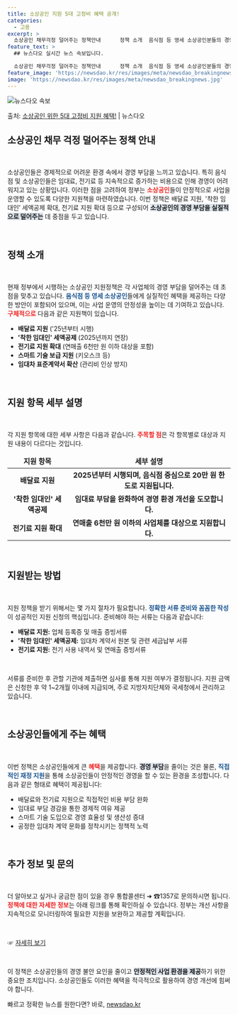 ```yaml
---
title: 소상공인 지원 5대 고정비 혜택 공개!
categories:
  - 고용
excerpt: >
  소상공인 채무걱정 덜어주는 정책안내      정책 소개  음식점 등 영세 소상공인분들의 경영 부담을 덜어드립…
feature_text: >
  ## 뉴스다오 실시간 뉴스 속보입니다.

  소상공인 채무걱정 덜어주는 정책안내      정책 소개  음식점 등 영세 소상공인분들의 경영 부담을 덜어드립…
feature_image: 'https://newsdao.kr/res/images/meta/newsdao_breakingnews.jpg'
image: 'https://newsdao.kr/res/images/meta/newsdao_breakingnews.jpg'
---
```


![뉴스다오 속보](https://newsdao.kr/res/images/meta/newsdao_breakingnews.jpg)

<p>출처: <a href="https://newsdao.kr/4973" rel="dofollow">소상공인 위한 5대 고정비 지원 혜택!</a> | 뉴스다오</p>

<h2 data-ke-size="size26">소상공인 채무 걱정 덜어주는 정책 안내</h2>

<p data-ke-size="size16">&nbsp;</p>

소상공인들은 경제적으로 어려운 환경 속에서 경영 부담을 느끼고 있습니다. 특히 음식점 및 소상공인들은 임대료, 전기료 등 지속적으로 증가하는 비용으로 인해 경영이 어려워지고 있는 상황입니다. 이러한 점을 고려하여 정부는 <b><span style="color: #ee2323;">소상공인</span></b>들이 안정적으로 사업을 운영할 수 있도록 다양한 지원책을 마련하였습니다. 이번 정책은 배달료 지원, '착한 임대인’ 세액공제 확대, 전기료 지원 확대 등으로 구성되어 <b><span style="background-color: #21538527;">소상공인의 경영 부담을 실질적으로 덜어주는</span></b> 데 중점을 두고 있습니다. 

<p data-ke-size="size16">&nbsp;</p>

<h2 data-ke-size="size26">정책 소개</h2>

<p data-ke-size="size16">&nbsp;</p>

현재 정부에서 시행하는 소상공인 지원정책은 각 사업체의 경영 부담을 덜어주는 데 초점을 맞추고 있습니다. <b><span style="color: #1a5490;">음식점 등 영세 소상공인</span></b>들에게 실질적인 혜택을 제공하는 다양한 방안이 포함되어 있으며, 이는 사업 운영의 안정성을 높이는 데 기여하고 있습니다. <b><span style="color: #ee2323;">구체적으로</span></b> 다음과 같은 지원책이 있습니다.

<ul>
    <li><b>배달료 지원</b> ('25년부터 시행)</li>
    <li><b>'착한 임대인' 세액공제</b> (2025년까지 연장)</li>
    <li><b>전기료 지원 확대</b> (연매출 6천만 원 이하 대상을 포함)</li>
    <li><b>스마트 기술 보급 지원</b> (키오스크 등)</li>
    <li><b>임대차 표준계약서 확산</b> (관리비 인상 방지)</li>
</ul>

<p data-ke-size="size16">&nbsp;</p>

<h2 data-ke-size="size26">지원 항목 세부 설명</h2>

<p data-ke-size="size16">&nbsp;</p>

각 지원 항목에 대한 세부 사항은 다음과 같습니다. <b><span style="color: #ee2323;">주목할 점</span></b>은 각 항목별로 대상과 지원 내용이 다르다는 것입니다.

<table>
    <thead>
        <tr>
            <td style="text-align: center; height: 17px;"><b>지원 항목</b></td>
            <td style="text-align: center; height: 17px;"><b>세부 설명</b></td>
        </tr>
    </thead>
    <tbody>
        <tr>
            <td style="text-align: center; height: 17px;"><b>배달료 지원</b></td>
            <td style="text-align: center; height: 17px;"><b>2025년부터 시행되며, 음식점 중심으로 20만 원 한도로 지원됩니다.</b></td>
        </tr>
        <tr>
            <td style="text-align: center; height: 17px;"><b>'착한 임대인' 세액공제</b></td>
            <td style="text-align: center; height: 17px;"><b>임대료 부담을 완화하여 경영 환경 개선을 도모합니다.</b></td>
        </tr>
        <tr>
            <td style="text-align: center; height: 17px;"><b>전기료 지원 확대</b></td>
            <td style="text-align: center; height: 17px;"><b>연매출 6천만 원 이하의 사업체를 대상으로 지원합니다.</b></td>
        </tr>
    </tbody>
</table>

<p data-ke-size="size16">&nbsp;</p>

<h2 data-ke-size="size26">지원받는 방법</h2>

<p data-ke-size="size16">&nbsp;</p>

지원 정책을 받기 위해서는 몇 가지 절차가 필요합니다. <b><span style="color: #1a5490;">정확한 서류 준비와 꼼꼼한 작성</span></b>이 성공적인 지원 신청의 핵심입니다. 준비해야 하는 서류는 다음과 같습니다:

<ul>
    <li><b>배달료 지원:</b> 업체 등록증 및 매출 증빙서류</li>
    <li><b>'착한 임대인' 세액공제:</b> 임대차 계약서 원본 및 관련 세금납부 서류</li>
    <li><b>전기료 지원:</b> 전기 사용 내역서 및 연매출 증빙서류</li>
</ul>

<p data-ke-size="size16">&nbsp;</p>

서류를 준비한 후 관할 기관에 제출하면 심사를 통해 지원 여부가 결정됩니다. 지원 금액은 신청한 후 약 1~2개월 이내에 지급되며, 주로 지방자치단체와 국세청에서 관리하고 있습니다.

<p data-ke-size="size16">&nbsp;</p>

<h2 data-ke-size="size26">소상공인들에게 주는 혜택</h2>

<p data-ke-size="size16">&nbsp;</p>

이번 정책은 소상공인들에게 큰 <b><span style="color: #ee2323;">혜택</span></b>을 제공합니다. <b><span style="background-color: #21538527;">경영 부담</span></b>을 줄이는 것은 물론, <b><span style="color: #1a5490;">직접적인 재정 지원</span></b>을 통해 소상공인들이 안정적인 경영을 할 수 있는 환경을 조성합니다. 다음과 같은 형태로 혜택이 제공됩니다:

- 배달료와 전기료 지원으로 직접적인 비용 부담 완화
- 임대료 부담 경감을 통한 경제적 여유 제공
- 스마트 기술 도입으로 경영 효율성 및 생산성 증대
- 공정한 임대차 계약 문화를 정착시키는 정책적 노력

<p data-ke-size="size16">&nbsp;</p>

<h2 data-ke-size="size26">추가 정보 및 문의</h2>

<p data-ke-size="size16">&nbsp;</p>

더 알아보고 싶거나 궁금한 점이 있을 경우 통합콜센터 ➜ ☎1357로 문의하시면 됩니다. <b><span style="color: #ee2323;">정책에 대한 자세한 정보</span></b>는 아래 링크를 통해 확인하실 수 있습니다. 정부는 개선 사항을 지속적으로 모니터링하여 필요한 지원을 보완하고 제공할 계획입니다. 

<p data-ke-size="size16">&nbsp;</p>

☞ <a href="https://newsdao.kr/4973">자세히 보기</a>

<p data-ke-size="size16">&nbsp;</p>

이 정책은 소상공인들의 경영 불안 요인을 줄이고 <b><span style="background-color: #21538527;">안정적인 사업 환경을 제공</span></b>하기 위한 중요한 조치입니다. 소상공인들도 이러한 혜택을 적극적으로 활용하여 경영 개선에 힘써야 합니다.  

빠르고 정확한 뉴스를 원한다면? 바로, <a href="https://newsdao.kr" rel="dofollow">newsdao.kr</a>


